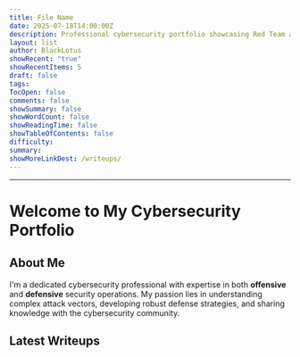 ```yaml
---
title: File Name
date: 2025-07-18T14:00:00Z
description: Professional cybersecurity portfolio showcasing Red Team and Blue Team expertise
layout: list
author: BlackLotus
showRecent: "true"
showRecentItems: 5
draft: false
tags: 
TocOpen: false
comments: false
showSummary: false
showWordCount: false
showReadingTime: false
showTableOfContents: false
difficulty: 
summary: 
showMoreLinkDest: /writeups/
---
```

  

---

  
# Welcome to My Cybersecurity Portfolio

## About Me

I'm a dedicated cybersecurity professional with expertise in both **offensive** and **defensive** security operations. My passion lies in understanding complex attack vectors, developing robust defense strategies, and sharing knowledge with the cybersecurity community.

## Latest Writeups




